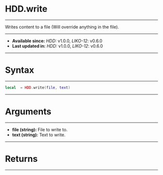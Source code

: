 # HDD.write
---

Writes content to a file (Will override anything in the file).

---

* **Available since:** _HDD:_ v1.0.0, _LIKO-12_: v0.6.0
* **Last updated in:** _HDD:_ v1.0.0, _LIKO-12_: v0.6.0

---
# Syntax
---

```lua
local  = HDD.write(file, text)
```

---
# Arguments
---

* **file (string):** File to write to.
* **text (string):** Text to write.


---
# Returns
---


